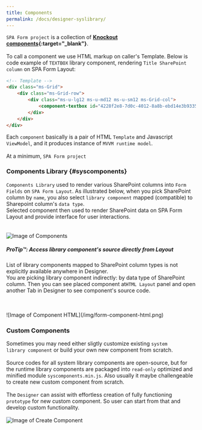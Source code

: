 ```yaml
---
title: Components
permalink: /docs/designer-syslibrary/
---
```

<code>SPA Form project</code> is a collection of <b>[Knockout components](http://knockoutjs.com/documentation/component-overview.html){:target="_blank"}</b>. 
<br/>
<br/>
To call a component we use HTML markup on caller's Template. Below is code example of <code>TEXTBOX</code> library component, rendering <code>Title SharePoint column</code> on SPA Form Layout: 
```html
<!-- Template -->
<div class="ms-Grid">
    <div class="ms-Grid-row">
        <div class="ms-u-lg12 ms-u-md12 ms-u-sm12 ms-Grid-col">
            <component-textbox id="4228f2e8-7d0c-4012-8a8b-ebd14e3b9335" params="'InternalName':'Title','Title':'Title','Description':'','MaxLength':255,'DefaultValue':null,'FieldTypeKind':2,'ReadOnlyField':false,'Required':true" class=""></component-textbox>
        </div>
    </div>
</div>
```
Each <code>component</code> basically is a pair of HTML <code>Template</code> and Javascript <code>ViewModel</code>, and it produces instance of <code>MVVM runtime model</code>.
<br/>
<br/>
At a minimum, <code>SPA Form project</code> 
### Components Library {#syscomponents}
<code>Components Library</code> used to render various SharePoint columns into <code>Form Fields</code> on <code>SPA Form Layout</code>. As illustrated below, when you pick SharePoint column by <code>name</code>, you also select <code>library component</code> mapped (compatible) to Sharepoint column's <code>data type</code>.
<br/>
Selected component then used to render SharePoint data on SPA Form Layout and provide interface for user interactions. 
<br/>
<br/>  
![Image of Components](/img/form-components.gif)
<div class="note">
  <h5>ProTip™: Access library component's source directly from Layout</h5>
  <p>
    List of library components mapped to SharePoint column types is not explicitly available anywhere in Designer.
    <br/>
    You are picking library component indirectly: by data type of SharePoint column. Then you can see placed component at<code>HTML Layout</code> panel and open another Tab in Designer to see component's source code. 
  </p>
</div>



<br/>
<br/> 
![Image of Component HTML](/img/form-component-html.png)


### Custom Components
Sometimes you may need either sligtly customize existing <code>system library component</code> or build your own new component from scratch. 
<br/>
<br/>
Source codes for all system library components are open-source, but for the runtime library components are packaged into <code>read-only</code> optimized and minified module <code>syscomponents.min.js</code>. Also usually it maybe challengeable to create new custom component from scratch.
<br/>
<br/>
The <code>Designer</code> can assist with effortless creation of fully functioning <code>prototype</code> for new custom component. So user can start from that and develop custom functionality.
<br/>
<br/>
![Image of Create Component](/img/createcomp.gif)

